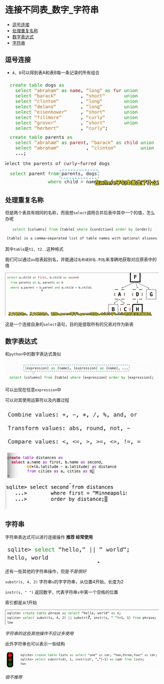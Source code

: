 # 连接不同表_数字_字符串
 
* [逗号连接](#逗号连接)
* [处理重复名称](#处理重复名称)
* [数字表达式](#数字表达式)
* [字符串](#字符串)

## 逗号连接

* `A, B`可以得到表A和表B每一条记录的所有组合

![](img/7b57a9ce.png)

## 处理重复名称

但是两个表具有相同的名称，而我想`select`调用合并后表中其中一个的值，怎么办呢

![](img/fd4c6536.png)

其中`table`是`t1, t2..`这种格式

我们可以通过`as`给表起别名，并能通过`名称或别名.列名`来准确地获取对应原表中的值

![](img/9f65fcee.png)

这是一个连接自身的`select`语句，目的是提取所有的兄弟对作为新表

## 数字表达式

和`python`中的数字表达式类似

![](img/b08723a7.png)

可以出现在任意`expression`中

可以对其使用运算符以及内置过程

![](img/417c5ab0.png)

![](img/10513b82.png)

![](img/b319a3f0.png)

## 字符串

字符串表达式可以进行连接操作 **推荐 经常使用**

![](img/e4bce49e.png)

还有一些其他的字符串操作，但是*不是很好*

`substr(s, 4, 2)` 字符串`s`的字字符串，从位置4开始，长度为2

`instr(s, " ")` 返回数字，代表字符串`s`中第一个空格的位置

索引都是从1开始

![](img/c42ccffb.png)

*字符串的这些其他操作不应过多使用*

此外字符串也可以表示一些结构

![](img/d9abf87e.png)

*很不推荐*
